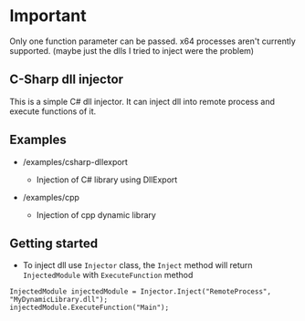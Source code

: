 # Important

Only one function parameter can be passed.
x64 processes aren't currently supported. (maybe just the dlls I tried to inject were the problem)

## C-Sharp dll injector

This is a simple C# dll injector. It can inject dll into remote process and execute functions of it.

## Examples

- /examples/csharp-dllexport
  - Injection of C# library using DllExport
  
- /examples/cpp
  - Injection of cpp dynamic library
  
## Getting started

- To inject dll use `Injector` class, the `Inject`  method will return `InjectedModule` with `ExecuteFunction` method
```
InjectedModule injectedModule = Injector.Inject("RemoteProcess", "MyDynamicLibrary.dll");
injectedModule.ExecuteFunction("Main");
```